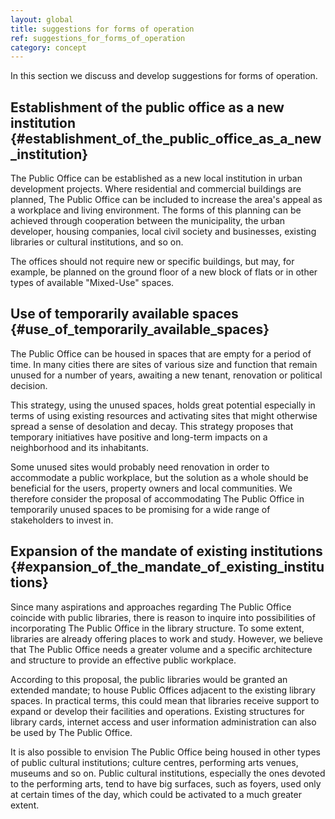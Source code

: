 ```yaml
---
layout: global
title: suggestions for forms of operation
ref: suggestions_for_forms_of_operation
category: concept
---
```


In this section we discuss and develop suggestions for forms of operation.

## Establishment of the public office as a new institution {#establishment_of_the_public_office_as_a_new_institution}

The Public Office can be established as a new local institution in urban development projects. Where residential and commercial buildings are planned, The Public Office can be included to increase the area's appeal as a workplace and living environment. The forms of this planning can be achieved through cooperation between the municipality, the urban developer, housing companies, local civil society and businesses, existing libraries or cultural institutions, and so on.
  
The offices should not require new or specific buildings, but may, for example, be planned on the ground floor of a new block of flats or in other types of available "Mixed-Use" spaces.

## Use of temporarily available spaces {#use_of_temporarily_available_spaces}

The Public Office can be housed in spaces that are empty for a period of time. In many cities there are sites of various size and function that remain unused for a number of years, awaiting a new tenant, renovation or political decision.
  
This strategy, using the unused spaces, holds great potential especially in terms of using existing resources and activating sites that might otherwise spread a sense of desolation and decay. This strategy proposes that temporary initiatives have positive and long-term impacts on a neighborhood and its inhabitants.
  
Some unused sites would probably need renovation in order to accommodate a public workplace, but the solution as a whole should be beneficial for the users, property owners and local communities. We therefore consider the proposal of accommodating The Public Office in temporarily unused spaces to be promising for a wide range of stakeholders to invest in.

## Expansion of the mandate of existing institutions {#expansion_of_the_mandate_of_existing_institutions}

Since many aspirations and approaches regarding The Public Office coincide with public libraries, there is reason to inquire into possibilities of incorporating The Public Office in the library structure. To some extent, libraries are already offering places to work and study. However, we believe that The Public Office needs a greater volume and a specific architecture and structure to provide an effective public workplace.

According to this proposal, the public libraries would be granted an extended mandate; to house Public Offices adjacent to the existing library spaces. In practical terms, this could mean that libraries receive support to expand or develop their facilities and operations. Existing structures for library cards, internet access and user information administration can also be used by The Public Office.
  
It is also possible to envision The Public Office being housed in other types of public cultural institutions; culture centres, performing arts venues, museums and so on. Public cultural institutions, especially the ones devoted to the performing arts, tend to have big surfaces, such as foyers, used only at certain times of the day, which could be activated to a much greater extent. 